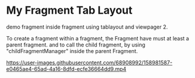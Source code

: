 # My Fragment Tab Layout
demo fragment inside fragment using tablayout and viewpager 2.

To create a fragment within a fragment, the Fragment have must at least a parent fragment. and to call the child fragment, by using "childFragmentManager" 
inside the parent Fragment. 

https://user-images.githubusercontent.com/68908992/158981587-e0465ae4-65ad-4a16-8dfd-ecfe36664dd9.mp4
